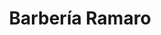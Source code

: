 ---
title: "Barbería Ramaro"
url: /ciudad-autonoma-de-buenos-aires/barberia-ramaro/
shop: peluquería
---